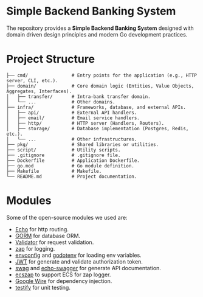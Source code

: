 # Simple Backend Banking System

The repository provides a **Simple Backend Banking System**
designed with domain driven design principles and modern Go development practices.

# Project Structure

```text
├── cmd/                # Entry points for the application (e.g., HTTP server, CLI, etc.).
├── domain/             # Core domain logic (Entities, Value Objects, Aggregates, Interfaces).
│   ├── transfer/       # Intra-bank transfer domain.
│   └── ...             # Other domains.
├── infra/              # Frameworks, database, and external APIs.
│   ├── api/            # External API handlers.
│   ├── email/          # Email service handlers.
│   ├── http/           # HTTP server (Handlers, Routers).
│   ├── storage/        # Database implementation (Postgres, Redis, etc.).
│   └── ...             # Other infrastructures.
├── pkg/                # Shared libraries or utilities.
├── script/             # Utility scripts.
├── .gitignore          # .gitignore file.
├── Dockerfile          # Application Dockerfile.
├── go.mod              # Go module definition.
├── Makefile            # Makefile.
└── README.md           # Project documentation.
```

# Modules

Some of the open-source modules we used are:

- [Echo](https://echo.labstack.com) for http routing.
- [GORM](https://gorm.io) for database ORM.
- [Validator](https://github.com/go-playground/validator) for request validation.
- [zap](https://github.com/uber-go/zap) for logging.
- [envconfig](https://github.com/kelseyhightower/envconfig)
  and [godotenv](https://github.com/joho/godotenv) for loading env variables.
- [JWT](https://github.com/golang-jwt/jwt) for generate and validate authorization token.
- [swag](https://github.com/swaggo/swag) and [echo-swagger](https://github.com/swaggo/echo-swagger)
  for generate API documentation.
- [ecszap](https://github.com/elastic/ecs-logging-go-zap) to support ECS for zap logger.
- [Google Wire](https://github.com/google/wire) for dependency injection.
- [testify](https://github.com/stretchr/testify) for unit testing.
